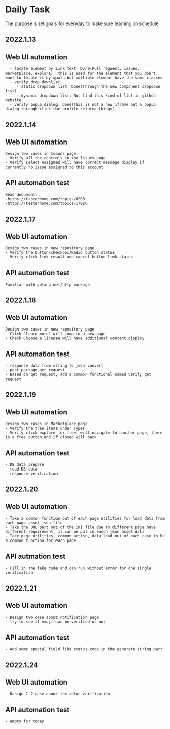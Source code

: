 # Daily Task
The purpose is set goals for everyday to make sure learning on schedule
## 2022.1.13
 ## Web UI automation
      - locate element by link text: Done(Pull request, issues, marketplace, explore): this is used for the element that you don't want to locate it by xpath but multiple element have the same classes
      - verify drop downlist
         - static dropdown list: Done(Through the new component dropdown list)
         - dynamic dropdown list: Not find this kind of list in github website
      - verify popup dialog: Done(This is not a new iframe but a popup dialog through click the profile related things)

## 2022.1.14
 ## Web UI automation
    Design two cases in Issues page
    - Verify all the controls in the Issues page
    - Verify select Assigned will have correct message display if currently no issue assigned to this account
 ## API automation test
    Read document:
    -https://testerhome.com/topics/8200
    -https://testerhome.com/topics/17986

## 2022.1.17
 ## Web UI automation
    Design two cases in new repository page
    - Verify the button/checkbox/Radio button status
    - Verify click link result and cancel button link status
 
 ## API automation test
    Familiar with golang net/http package

## 2022.1.18
 ## Web UI automation
    Design two cases in new repository page
    - Click "learn more" will jump to a new page
    - Check Choose a license will have additional content display
 ## API automation test
    - response data from string to json convert
    - post package get request
    - Based on get request, add a common functional named verify get request

## 2022.1.19
 ## Web UI automation
    Design two cases in Marketplace page
    - Verify the tree items under Types
    - Verify click explore for free, will navigate to another page, there is a free button and if closed will back
 ## API automation test
    - DB data prepare
    - read DB data
    - response verification

## 2022.1.20
 ## Web UI automation
    - Take a common function out of each page utilities for load data from each page asset json file
    - Take the URL part out of the ini file due to different page have different requirement, it can be put in eacch json asset data
    - Take page utilities, common action, data load out of each case to be a common function for each page
## API autmation test
    - Fill in the fake code and can run without error for one single verification

## 2022.1.21
 ## Web UI automation
    - Design two case about notification page
    - try to see if emoji can be verified or not
 ## API automation test
    - Add some special field like status code in the generate string part

## 2022.1.24
 ## Web UI automation
    - Design 1-2 case about the color verification

 ## API automation test
    - empty for today
